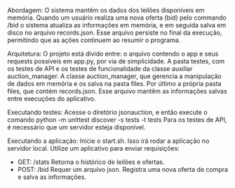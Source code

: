 Abordagem:
O sistema mantêm os dados dos leilões disponíveis em memória. Quando um usuário realiza uma nova oferta (bid) pelo commando /bid o sistema atualiza as informações em memória, e em seguida salva em disco no arquivo records.json. Esse arquivo persiste no final da execução, permitindo que as ações continuem ao resumir o programa.

Arquitetura:
O projeto está divido entre: 
	o arquivo contendo o app e seus requests possíveis em app.py, por via de simplicidade. 
	A pasta testes, com os testes de API e os testes de funcionalidade da classe auxiliar auction_manager.
	A classe auction_manager, que gerencia a manipulação de dados em memória e os salva na pasta files.
	Por último a própria pasta files, que contém records.json. Esse arquivo mantêm as informações salvas entre execuções do aplicativo.

Executando testes:
Acesse o diretório jsonauction, e então execute o comando python -m unittest discover -s tests -t tests
Para os testes de API, é necessário que um servidor esteja disponível.

Executando a aplicação:
Inicie o start.sh. Isso irá rodar a aplicação no servidor local. Utilize um aplicativo para enviar requisições:
- GET: /stats
	Retorna o histórico de leilões e ofertas.
- POST: /bid
	Requer um arquivo json. Registra uma nova oferta de compra e salva as informações.